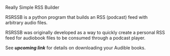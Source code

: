 Really Simple RSS Builder

RSRSSB is a python program that builds an RSS (podcast) feed with arbitrary audio files.

RSRSSB was originally developed as a way to quickly create a personal RSS feed for audiobook files to be consumed through a podcast player.

See ***upcoming link*** for details on downloading your Audible books.
